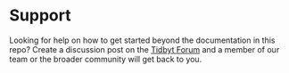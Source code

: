 # Support
Looking for help on how to get started beyond the documentation in this repo? Create a discussion post on the [Tidbyt Forum](https://discuss.tidbyt.com/c/developers/) and a member of our team or the broader community will get back to you.